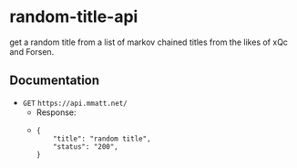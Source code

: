# random-title-api

get a random title from a list of markov chained titles from the likes of xQc and Forsen.

## Documentation

- `GET` `https://api.mmatt.net/`
  - Response:
  - ```
    {
        "title": "random title",
        "status": "200",
    }
    ```
